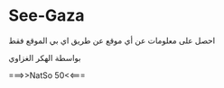 # See-Gaza
احصل على معلومات عن أي موقع
عن طريق اي بي الموقع فقط

بواسطة الهكر الغزاوي 


===>>NatSo 50<<===
